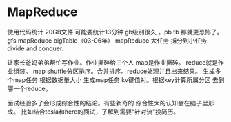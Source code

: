 # MapReduce
使用代码统计 20GB文件 
可能要统计13分钟 gb级别很久 。pb tb 那就更恐怖了。
gfs mapReduce bigTable（03-06年）
mapReduce 大任务 拆分到小任务 divide and conquer.

让家长爸妈弟弟帮忙写作业。作业撕碎给三个人 map是作业撕碎。 reduce就是作业组装。
map shuffle分区排序。合并排序。reduce处理并且出来结果。
生成多个map任务
根据数据量大小 生成map任务 kv键值对。根据key计算所属分区 去到哪一个reduce。


面试经验多了会形成综合性的结论。有些新奇的 综合性大的认知会在脑子里形成。
比如结合tesla和here的面试，了解到需要“针对流”投简历。



